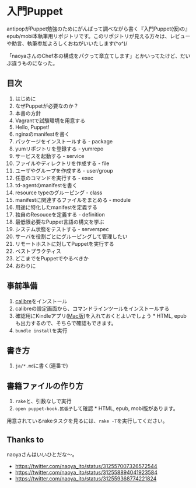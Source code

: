 # 入門Puppet

antipopがPuppet勉強のためにがんばって調べながら書く『入門Puppet(仮)の』epub/mobi本執筆用リポジトリです。このリポジトリが見える方々は、レビューや助言、執筆参加よろしくおねがいいたします(^o^)/

「naoyaさんのChef本の構成をパクって章立てします」とかいってたけど、だいぶ違うものになった。

## 目次

  1.  はじめに
  2.  なぜPuppetが必要なのか？
  3.  本書の方針
  4.  Vagrantで試験環境を用意する
  5.  Hello, Puppet!
  6.  nginxのmanifestを書く
  7.  パッケージをインストールする - package
  8.  yumリポジトリを登録する - yumrepo
  9.  サービスを起動する - service
  10. ファイルやディレクトリを作成する - file
  11. ユーザやグループを作成する - user/group
  12. 任意のコマンドを実行する - exec
  13. td-agentのmanifestを書く
  14. resource typeのグルーピング - class
  15. manifestに関連するファイルをまとめる - module
  16. 用途に特化したmanifestを定義する
  17. 独自のResouceを定義する - definition
  18. 最低限必要なPuppet言語の構文を学ぶ
  19. システム状態をテストする - serverspec
  20. サーバを役割ごとにグルーピングして管理したい
  21. リモートホストに対してPuppetを実行する
  22. ベストプラクティス
  23. どこまでをPuppetでやるべきか
  24. おわりに

## 事前準備

  1. [calibre](http://calibre-ebook.com/)をインストール
  2. calibreの設定画面から、コマンドラインツールをインストールする
  3. 確認用にKindleアプリ([Mac版](http://www.amazon.com/gp/feature.html?ie=UTF8&docId=1000464931))を入れておくとよいでしょう
    * HTML, epubも出力するので、そちらで確認もできます。
  4. `bundle install`を実行

## 書き方

  1. `ja/*.md`に書く(連番で)

## 書籍ファイルの作り方

  1. `rake`と、引数なしで実行
  2. `open puppet-book.拡張子`して確認
    * HTML, epub, mobi版があります。

用意されているrakeタスクを見るには、`rake -T`を実行してください。

## Thanks to

naoyaさんはいいひとだな〜。

  * https://twitter.com/naoya_ito/status/312557007326572544
  * https://twitter.com/naoya_ito/status/312558894041923584
  * https://twitter.com/naoya_ito/status/312559368774221824
